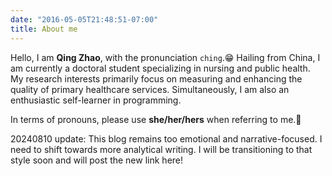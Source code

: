 ```yaml
---
date: "2016-05-05T21:48:51-07:00"
title: About me
---
```


Hello, I am **Qing Zhao**, with the pronunciation `ching`.😁 Hailing from China, I am currently a doctoral student specializing in nursing and public health. My research interests primarily focus on measuring and enhancing the quality of primary healthcare services. Simultaneously, I am also an enthusiastic self-learner in programming.

In terms of pronouns, please use **she/her/hers** when referring to me.🍉

20240810 update: This blog remains too emotional and narrative-focused. I need to shift towards more analytical writing. I will be transitioning to that style soon and will post the new link here!



